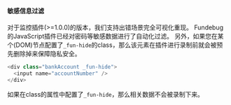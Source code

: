 #### 敏感信息过滤

对于监控插件(>=1.0.0)的版本，我们支持出错场景完全可视化重现。
Fundebug的JavaScript插件已经对密码等敏感数据进行了自动化过滤。
另外，如果您在某个(DOM)节点配置了`_fun-hide`的class，那么该元素在插件进行录制前就会被预先删除掉来保障隐私安全。


```js
<div class="bankAccount _fun-hide">
  <input name="accountNumber" />
</div>

```

如果在class的属性中配置了`_fun-hide`，那么相关数据不会被录制下来。












